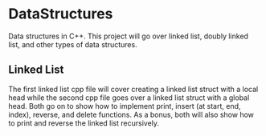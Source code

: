 # DataStructures
Data structures in C++. This project will go over linked list, doubly linked list, and other types of data structures.

**Linked List**
--------------------
The first linked list cpp file will cover creating a linked list struct with a local head while the second cpp file goes over a linked list struct with a global head. Both go on to show how to implement print, insert (at start, end, index), reverse, and delete functions. As a bonus, both will also show how to print and reverse the linked list recursively.  
